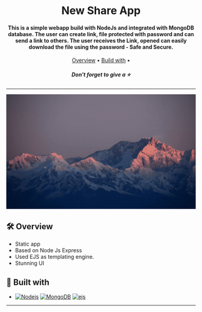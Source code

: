 <h1 align="center">
  <br>
  New Share App
  <br>
</h1>

<h4 align="center">This is a simple webapp build with NodeJs and integrated with MongoDB database. The user can create link, file protected with password and can send a link to others. The user receives the Link, opened can easily download the file using the password - Safe and Secure.</h4>

<p align="center">
  <a href="#🛠-overview">Overview</a> •
  <a href="#🚀-built-with">Build with</a> •
</p>
<h5 align="center">Don't forget to give a ⭐️ </h5>
<hr>

![screenshot](public/images/preview.gif)


## 🛠 Overview

- Static app
- Based on Node Js Express
- Used EJS as templating engine.
- Stunning UI

## 🚀 Built with

- [![Nodejs][Nodejs]][Nodejs-url] [![MongoDB][MongoDB]][MongoDB-url] [![ejs][ejs]][ejs-url]

<hr>


[Nodejs]: https://img.shields.io/badge/Node.js-EEF2E6?style=for-the-badge&logo=node.js&logoColor=38E54D
[Nodejs-url]: https://nodejs.org/en/

[MongoDB]: https://img.shields.io/badge/MongoDB-E8F9FD?style=for-the-badge&logo=mongodb&logoColor=38E54D
[MongoDB-url]: https://www.mongodb.com/

[ejs]: https://img.shields.io/badge/ejs-FF9F29?style=for-the-badge&logo=ejs&logoColor=38E54D
[ejs-url]: https://ejs.co